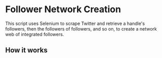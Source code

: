 # Follower Network Creation

This script uses Selenium to scrape Twitter and retrieve a handle's followers, then the followers of followers, and so on, to create a network web of integrated followers.


## How it works



